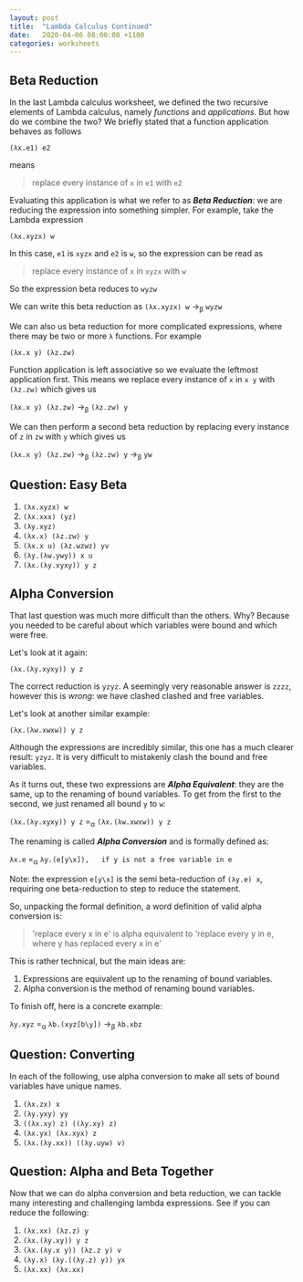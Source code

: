 ```yaml
---
layout: post
title:  "Lambda Calculus Continued"
date:   2020-04-06 08:00:00 +1100
categories: worksheets
---
```


## Beta Reduction

In the last Lambda calculus worksheet, we defined the two recursive elements of Lambda calculus, namely _functions_ and _applications_. But how do we combine the two? We briefly stated that a function application behaves as follows

```
(λx.e1) e2
```

means

> replace every instance of ```x``` in ```e1``` with ```e2```

Evaluating this application is what we refer to as _**Beta Reduction**_: we are reducing the expression into something simpler. For example, take the Lambda expression

```
(λx.xyzx) w
```

In this case, ```e1``` is ```xyzx``` and ```e2``` is ```w```, so the expression can be read as

> replace every instance of ```x``` in ```xyzx``` with ```w```

So the expression beta reduces to ```wyzw```

We can write this beta reduction as ```(λx.xyzx) w``` →<sub>β</sub> ```wyzw```

We can also us beta reduction for more complicated expressions, where there may be two or more ```λ``` functions. For example

```
(λx.x y) (λz.zw)
```

Function application is left associative so we evaluate the leftmost application first. This means we replace every instance of ```x``` in ```x y``` with ```(λz.zw)``` which gives us

```(λx.x y) (λz.zw)``` →<sub>β</sub> ```(λz.zw) y```

We can then perform a second beta reduction by replacing every instance of ```z``` in ```zw``` with ```y``` which gives us

```(λx.x y) (λz.zw)``` →<sub>β</sub> ```(λz.zw) y``` →<sub>β</sub> ```yw```


## Question: Easy Beta

1. ```(λx.xyzx) w```
2. ```(λx.xxx) (yz)```
3. ```(λy.xyz) ```
4. ```(λx.x) (λz.zw) y```
5. ```(λx.x u) (λz.wzwz) yv```
6. ```(λy.(λw.ywy)) x u```
7. ```(λx.(λy.xyxy)) y z```


## Alpha Conversion

That last question was much more difficult than the others. Why? Because you needed to be careful about which variables were bound and which were free.

Let's look at it again:

```
(λx.(λy.xyxy)) y z
```

The correct reduction is ```yzyz```. A seemingly very reasonable answer is ```zzzz```, however this is *wrong*: we have clashed clashed and free variables. 

Let's look at another similar example:

```
(λx.(λw.xwxw)) y z
```

Although the expressions are incredibly similar, this one has a much clearer result: ```yzyz```. It is very difficult to mistakenly clash the bound and free variables.

As it turns out, these two expressions are __*Alpha Equivalent*__: they are the same, up to the renaming of bound variables. To get from the first to the second, we just renamed all bound ```y``` to ```w```:

```(λx.(λy.xyxy)) y z``` =<sub>α</sub> ```(λx.(λw.xwxw)) y z```

The renaming is called __*Alpha Conversion*__ and is formally defined as:

```λx.e``` =<sub>α</sub> ```λy.(e[y\x]),   if y is not a free variable in e```

Note: the expression ```e[y\x]``` is the semi beta-reduction of ```(λy.e) x```, requiring one beta-reduction to step to reduce the statement. 

So, unpacking the formal definition, a word definition of valid alpha conversion is:

> 'replace every x in e' is alpha equivalent to 'replace every y in e, where y has replaced every x in e'

This is rather technical, but the main ideas are:
1. Expressions are equivalent up to the renaming of bound variables.
2. Alpha conversion is the method of renaming bound variables.

To finish off, here is a concrete example:

``` λy.xyz ``` =<sub>α</sub> ```λb.(xyz[b\y])``` →<sub>β</sub> ```λb.xbz```


## Question: Converting

In each of the following, use alpha conversion to make all sets of bound variables have unique names.

1. ```(λx.zx) x```
2. ```(λy.yxy) yy```
3. ```((λx.xy) z) ((λy.xy) z)```
4. ```(λx.yx) (λx.xyx) z```
5. ```(λx.(λy.xx)) ((λy.uyw) v)```


## Question: Alpha and Beta Together

Now that we can do alpha conversion and beta reduction, we can tackle many interesting and challenging lambda expressions. See if you can reduce the following:

1. ```(λx.xx) (λz.z) y```
2. ```(λx.(λy.xy)) y z```
3. ```(λx.(λy.x y)) (λz.z y) v```
4. ```(λy.x) (λy.((λy.z) y)) yx```
5. ```(λx.xx) (λx.xx)```